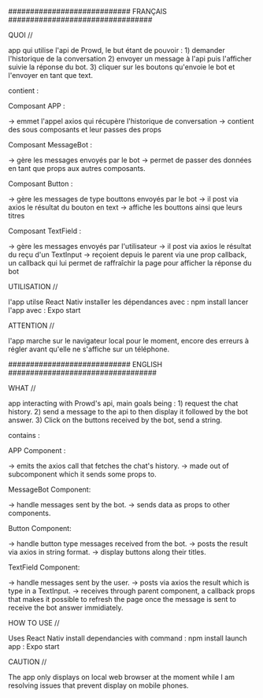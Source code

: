 ############################ FRANÇAIS #################################

QUOI //

app qui utilise l'api de Prowd, le but étant de pouvoir :
    1) demander l'historique de la conversation
    2) envoyer un message à l'api puis l'afficher suivie la réponse du bot.
    3) cliquer sur les boutons qu'envoie le bot et l'envoyer en tant que text.
    
contient :

Composant APP :

-> emmet l'appel axios qui récupère l'historique de conversation 
-> contient des sous composants et leur passes des props

Composant MessageBot : 

-> gère les messages envoyés par le bot
-> permet de passer des données en tant que props aux autres composants.

Composant Button : 

-> gère les messages de type bouttons envoyés par le bot
-> il post via axios le résultat du bouton en text
-> affiche les bouttons ainsi que leurs titres

Composant TextField : 

-> gère les messages envoyés par l'utilisateur
-> il post via axios le résultat du reçu d'un TextInput 
-> reçoient depuis le parent via une prop callback, un callback qui lui permet de raffraîchir la page pour afficher la réponse du bot


UTILISATION //

l'app utilse React Nativ
installer les dépendances avec : npm install
lancer l'app avec : Expo start

ATTENTION //

l'app marche sur le navigateur local pour le moment, encore des erreurs à régler avant qu'elle ne s'affiche sur un téléphone.


############################ ENGLISH ##################################

WHAT //

app interacting with Prowd's api, main goals being :
    1) request the chat history.
    2) send a message to the api to then display it followed by the bot answer.
    3) Click on the buttons received by the bot, send a string.
    
contains :

APP Component :

-> emits the axios call that fetches the chat's history.
-> made out of subcomponent which it sends some props to.

MessageBot Component: 

-> handle messages sent by the bot.
-> sends data as props to other components.


Button Component: 

-> handle button type messages received from the bot.
-> posts the result via axios in string format.
-> display buttons along their titles.

TextField Component: 

-> handle messages sent by the user.
-> posts via axios the result which is type in a TextInput.
-> receives through parent component, a callback props that makes it possible to refresh the page once the message is sent to receive the bot answer immidiately.


HOW TO USE //

Uses React Nativ
install dependancies with command : npm install
launch app : Expo start

CAUTION //

The app only displays on local web browser at the moment while I am resolving issues that prevent display on mobile phones.

